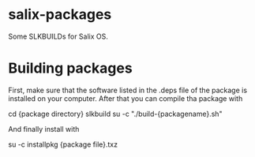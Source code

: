 salix-packages
==============

Some SLKBUILDs for Salix OS.

Building packages
==============

First, make sure that the software listed in the .deps file of the package is
installed on your computer. After that you can compile tha package with

cd {package directory}
slkbuild
su -c "./build-{packagename}.sh"

And finally install with

su -c installpkg {package file}.txz
